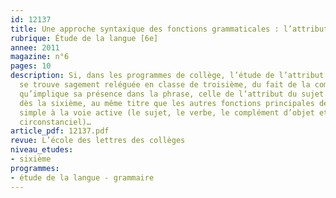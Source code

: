 ```yaml
---
id: 12137
title: Une approche syntaxique des fonctions grammaticales : l’attribut du sujet
rubrique: Étude de la langue [6e]
annee: 2011
magazine: n°6
pages: 10
description: Si, dans les programmes de collège, l’étude de l’attribut de l’objet
  se trouve sagement reléguée en classe de troisième, du fait de la complexité syntaxique
  qu’implique sa présence dans la phrase, celle de l’attribut du sujet est prévue
  dès la sixième, au même titre que les autres fonctions principales de la phrase
  simple à la voie active (le sujet, le verbe, le complément d’objet et le complément
  circonstanciel)…
article_pdf: 12137.pdf
revue: L’école des lettres des collèges
niveau_etudes:
- sixième
programmes:
- étude de la langue - grammaire
---
```


